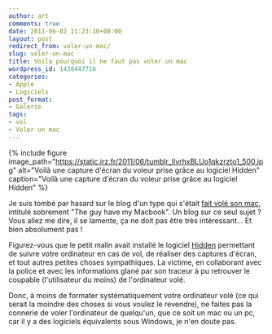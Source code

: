 ```yaml
---
author: art
comments: true
date: 2011-06-02 11:23:10+00:00
layout: post
redirect_from: voler-un-mac/
slug: voler-un-mac
title: Voila pourquoi il ne faut pas voler un mac
wordpress_id: 1438447716
categories:
- Apple
- Logiciels
post_format:
- Galerie
tags:
- vol
- Voler un mac
---
```


 {% include figure image_path="https://static.irz.fr/2011/06/tumblr_llvrhxBLUo1qkzrzto1_500.jpg" alt="Voilà une capture d'écran du voleur prise grâce au logiciel Hidden" caption="Voilà une capture d'écran du voleur prise grâce au logiciel Hidden" %}


Je suis tombé par hasard sur le blog d'un type qui s'était [fait volé son mac](http://thisguyhasmymacbook.tumblr.com/), intitulé sobrement "The guy have my Macbook". Un blog sur ce seul sujet ? Vous allez me dire, il se lamente, ça ne doit pas être très intéressant... Et bien absolument pas !

Figurez-vous que le petit malin avait installé le logiciel [Hidden](http://hiddenapp.com/) permettant de suivre votre ordinateur en cas de vol, de réaliser des captures d'écran, et tout autres petites choses sympathiques. La victime, en collaborant avec la police et avec les informations glané par son traceur à pu retrouver le coupable (l'utilisateur du moins) de l'ordinateur volé.

Donc, à moins de formater systématiquement votre ordinateur volé (ce qui serait la moindre des choses si vous voulez le revendre), ne faites pas la connerie de voler l'ordinateur de quelqu'un, que ce soit un mac ou un pc, car il y a des logiciels équivalents sous Windows, je n'en doute pas.
